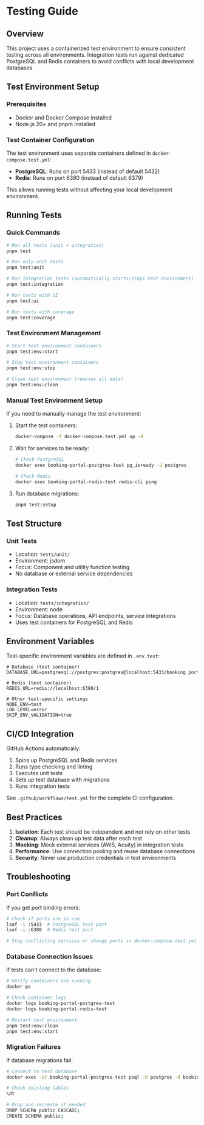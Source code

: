 # Testing Guide

## Overview

This project uses a containerized test environment to ensure consistent testing across all environments. Integration tests run against dedicated PostgreSQL and Redis containers to avoid conflicts with local development databases.

## Test Environment Setup

### Prerequisites

- Docker and Docker Compose installed
- Node.js 20+ and pnpm installed

### Test Container Configuration

The test environment uses separate containers defined in `docker-compose.test.yml`:

- **PostgreSQL**: Runs on port 5433 (instead of default 5432)
- **Redis**: Runs on port 6380 (instead of default 6379)

This allows running tests without affecting your local development environment.

## Running Tests

### Quick Commands

```bash
# Run all tests (unit + integration)
pnpm test

# Run only unit tests
pnpm test:unit

# Run integration tests (automatically starts/stops test environment)
pnpm test:integration

# Run tests with UI
pnpm test:ui

# Run tests with coverage
pnpm test:coverage
```

### Test Environment Management

```bash
# Start test environment containers
pnpm test:env:start

# Stop test environment containers
pnpm test:env:stop

# Clean test environment (removes all data)
pnpm test:env:clean
```

### Manual Test Environment Setup

If you need to manually manage the test environment:

1. Start the test containers:
   ```bash
   docker-compose -f docker-compose.test.yml up -d
   ```

2. Wait for services to be ready:
   ```bash
   # Check PostgreSQL
   docker exec booking-portal-postgres-test pg_isready -U postgres
   
   # Check Redis
   docker exec booking-portal-redis-test redis-cli ping
   ```

3. Run database migrations:
   ```bash
   pnpm test:setup
   ```

## Test Structure

### Unit Tests
- Location: `tests/unit/`
- Environment: jsdom
- Focus: Component and utility function testing
- No database or external service dependencies

### Integration Tests
- Location: `tests/integration/`
- Environment: node
- Focus: Database operations, API endpoints, service integrations
- Uses test containers for PostgreSQL and Redis

## Environment Variables

Test-specific environment variables are defined in `.env.test`:

```env
# Database (test container)
DATABASE_URL=postgresql://postgres:postgres@localhost:5433/booking_portal_test

# Redis (test container)
REDIS_URL=redis://localhost:6380/1

# Other test-specific settings
NODE_ENV=test
LOG_LEVEL=error
SKIP_ENV_VALIDATION=true
```

## CI/CD Integration

GitHub Actions automatically:
1. Spins up PostgreSQL and Redis services
2. Runs type checking and linting
3. Executes unit tests
4. Sets up test database with migrations
5. Runs integration tests

See `.github/workflows/test.yml` for the complete CI configuration.

## Best Practices

1. **Isolation**: Each test should be independent and not rely on other tests
2. **Cleanup**: Always clean up test data after each test
3. **Mocking**: Mock external services (AWS, Acuity) in integration tests
4. **Performance**: Use connection pooling and reuse database connections
5. **Security**: Never use production credentials in test environments

## Troubleshooting

### Port Conflicts

If you get port binding errors:
```bash
# Check if ports are in use
lsof -i :5433  # PostgreSQL test port
lsof -i :6380  # Redis test port

# Stop conflicting services or change ports in docker-compose.test.yml
```

### Database Connection Issues

If tests can't connect to the database:
```bash
# Verify containers are running
docker ps

# Check container logs
docker logs booking-portal-postgres-test
docker logs booking-portal-redis-test

# Restart test environment
pnpm test:env:clean
pnpm test:env:start
```

### Migration Failures

If database migrations fail:
```bash
# Connect to test database
docker exec -it booking-portal-postgres-test psql -U postgres -d booking_portal_test

# Check existing tables
\dt

# Drop and recreate if needed
DROP SCHEMA public CASCADE;
CREATE SCHEMA public;
```